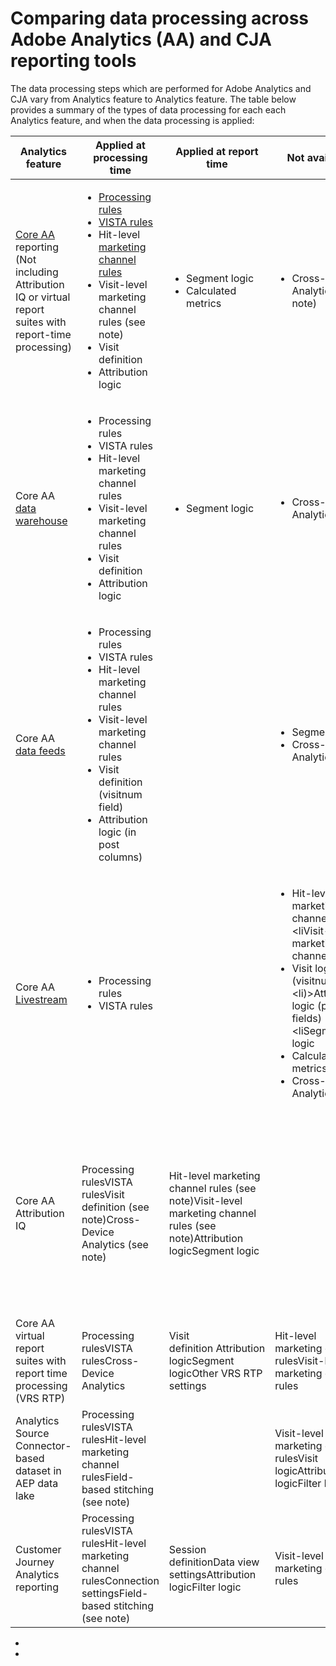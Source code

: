 # Comparing data processing across Adobe Analytics (AA) and CJA reporting tools

The data processing steps which are performed for Adobe Analytics and CJA vary from Analytics feature to Analytics feature. The table below provides a summary of the types of data processing for each each Analytics feature, and when the data processing is applied:

| Analytics feature                                                                                    | Applied at processing time                                                                                                                        | Applied at report time                                                                                                   | Not available                                                                                                                                                       | Notes                                                                                                                                                                                                                                                                                                       |
|------------------------------------------------------------------------------------------------------|---------------------------------------------------------------------------------------------------------------------------------------------------|--------------------------------------------------------------------------------------------------------------------------|---------------------------------------------------------------------------------------------------------------------------------------------------------------------|-------------------------------------------------------------------------------------------------------------------------------------------------------------------------------------------------------------------------------------------------------------------------------------------------------------|
| [Core AA](https://experienceleague.adobe.com/docs/analytics.html?lang=en) reporting<br />(Not including Attribution IQ or virtual report suites with report-time processing) | <ul><li>[Processing rules](https://experienceleague.adobe.com/docs/analytics/admin/admin-tools/processing-rules/processing-rules.html?lang=en)</li><li>[VISTA rules](https://experienceleague.adobe.com/docs/analytics/technotes/terms.html?lang=en)</li><li>Hit-level [marketing channel rules](https://experienceleague.adobe.com/docs/analytics/components/marketing-channels/c-rules.html?lang=en)</li><li>Visit-level marketing channel rules (see note)</li><li>Visit definition</li><li>Attribution logic</li></ul>      | <ul><li>Segment logic</li><li>Calculated metrics</li></ul>                                                                                                          |  <ul><li>Cross-Device Analytics (see note)</li></ul>                                                                                                                                    | <ul><li>CDA requires use of virtual report suites with report time processing</li><li>"Visit-level marketing channel rules" include the following: **Is First Page of Visit**, **Override Last-Touch Channel**, and **Marketing Channel Expiration**. (See [documentation](https://experienceleague.adobe.com/docs/analytics-platform/using/cja-usecases/marketing-channels.html?lang=en).)</li></ul>                                                                         |
| Core AA [data warehouse](https://experienceleague.adobe.com/docs/analytics/export/data-warehouse/data-warehouse.html?lang=en)                                                                             | <ul><li>Processing rules</li><li>VISTA rules</li><li>Hit-level marketing channel rules</li><li>Visit-level marketing channel rules</li><li>Visit definition</li><li>Attribution logic</li></ul>               | <ul><li>Segment logic</li></ul>                                                                                                           | <ul><li>Cross-Device Analytics</li></ul>                                                                                                                                               |                                                                                                                                                                                                                                                                                                             |
| Core AA [data feeds](https://experienceleague.adobe.com/docs/analytics/export/analytics-data-feed/data-feed-overview.html?lang=en)                                                                                  |  <ul><li>Processing rules</li><li>VISTA rules</li><li>Hit-level marketing channel rules</li><li>Visit-level marketing channel rules</li><li>Visit definition (visitnum field)</li><li>Attribution logic (in post columns)</li></ul>  |                                                                                                                          |  <ul><li>Segment logic</li><li>Cross-Device Analytics</li></ul>                                                                                                                           |  <ul><li>Must apply your own segment logic</li><li>ID mappings for certain marketing channel-related columns in data feeds are not included with data feeds. (See the [data feed documentation](https://experienceleague.adobe.com/docs/analytics/export/analytics-data-feed/data-feed-contents/datafeeds-reference.html?lang=en).)</li></ul>                                                                                                                            |
| Core AA [Livestream](https://github.com/AdobeDocs/analytics-1.4-apis/blob/master/docs/live-stream-api/getting_started.md)                                                                                   | <ul><li> Processing rules</li><li>VISTA rules</li></ul>                                                                                                                      |                                                                                                                          |  <ul><li>Hit-level marketing channel rules</li><liVisit-level marketing channel rules</li>><li>Visit logic (visitnum field</li><li)>Attribution logic (post_ fields)</li><liSegment logic</li><li>Calculated metrics</li><li>Cross-Device Analytics</li></ul>  |  <ul><li>Must apply your own segment logic</li></ul>                                                                                                                                                                                                                                                                          |
| Core AA Attribution IQ                                                                               | Processing rulesVISTA rulesVisit definition (see note)Cross-Device Analytics (see note)                                                           | Hit-level marketing channel rules (see note)Visit-level marketing channel rules (see note)Attribution logicSegment logic |                                                                                                                                                                     | CDA requires use of virtual report suites with report time processingAttribution IQ in Core Analytics uses marketing channels that are derived completely at report time (i.e. derived mid-values.)Attribution IQ uses a processing-time visit definition except when used in a report-time processing VRS. |
| Core AA virtual report suites with report time processing (VRS RTP)                                  | Processing rulesVISTA rulesCross-Device Analytics                                                                                                 | Visit definition&nbsp;Attribution logicSegment logicOther VRS RTP settings                                               | Hit-level marketing channel rulesVisit-level marketing channel rules                                                                                                | See VRS RTP documentation.                                                                                                                                                                                                                                                                                  |
| Analytics Source Connector-based dataset in AEP data lake                                            | Processing rulesVISTA rulesHit-level marketing channel rulesField-based stitching (see note)                                                      |                                                                                                                          | Visit-level marketing channel rulesVisit logicAttribution logicFilter logic                                                                                         | Must apply your own filter logicField-based stitching creates a separate stitched dataset                                                                                                                                                                                                                   |
| Customer Journey Analytics reporting                                                                 | Processing rulesVISTA rulesHit-level marketing channel rulesConnection settingsField-based stitching (see note)                                   | Session definitionData view settingsAttribution logicFilter logic                                                        | Visit-level marketing channel rules                                                                                                                                 | Must use a stitched dataset in order to take advantage of field-based stitching                                                                                                                                                                                                                             |


 <ul><li>
</li><li>
</li></ul> 